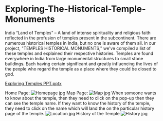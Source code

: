 # Exploring-The-Historical-Temple-Monuments
India “Land of Temples” – A land of intense spirituality and religious faith reflected in the profusion of temples present in the subcontinent.
There are numerous historical temples in India, but no one is aware of them all. In our project, "TEMPLES HISTORICAL MONUMENTS," we've compiled a list of these temples and explained their respective histories.
Temples are found everywhere in India from large monumental structures to small stone buildings.
Each having certain significant and greatly influencing the lives of the people who regard the temple as a place where they could be closed to god.

[Exploring Temples PPT.pptx](https://github.com/durganaidu123/Exploring-The-Historical-Temple-Monuments/files/10368380/Exploring.Temples.PPT.pptx)


Home Page:
![Homepage jpg](https://user-images.githubusercontent.com/98213972/211195902-87953054-a57a-4e25-be93-35a78bcb68a7.png)
Map Page:
![Map jpg](https://user-images.githubusercontent.com/98213972/211195910-c2386a88-a78b-4650-aa1e-60dc930f563d.png)
When someone wants to know about the temple, then they need to click on the pop-up then they can see the
temple name. If they want to know the history of the temple, they need to click on the name which will land the
on the particular history page of the temple.
![Location jpg](https://user-images.githubusercontent.com/98213972/211195915-485d3f57-e205-43ac-97ef-ecc443e6dac8.png)
History of the Temple
![History jpg](https://user-images.githubusercontent.com/98213972/211195920-b7556d88-b81b-42ce-80fd-27e4716bad2e.png)
